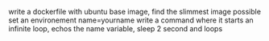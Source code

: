 write a dockerfile
with ubuntu base image, find the slimmest image possible
set an environement name=yourname
write a command where it starts an infinite loop, echos the name variable, sleep 2 second and loops 
